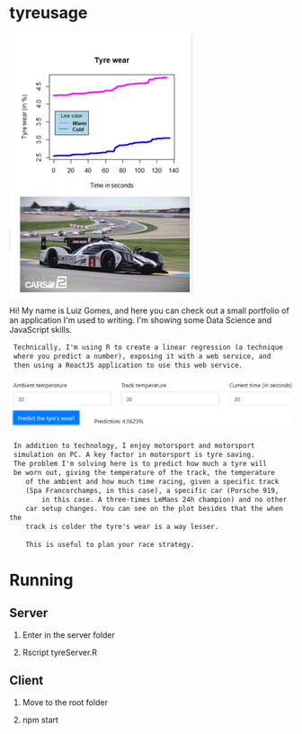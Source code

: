 # tyreusage
![plot weather and car](/tyre1.png)

Hi!
My name is Luiz Gomes, and here you can check out
	a small portfolio of an application I'm used to writing. I'm showing
	 some Data Science and JavaScript skills.

	 Technically, I'm using R to create a linear regression (a technique
	 where you predict a number), exposing it with a web service, and
	 then using a ReactJS application to use this web service.

![fields to fill](/tyre2.png)

	 In addition to technology, I enjoy motorsport and motorsport
	 simulation on PC. A key factor in motorsport is tyre saving.
	 The problem I'm solving here is to predict how much a tyre will
	 be worn out, giving the temperature of the track, the temperature
		of the ambient and how much time racing, given a specific track
		(Spa Francorchamps, in this case), a specific car (Porsche 919,
			in this case. A three-times LeMans 24h champion) and no other
		car setup changes. You can see on the plot besides that the when the
		track is colder the tyre's wear is a way lesser.

		This is useful to plan your race strategy.

# Running

## Server

1. Enter in the server folder

2. Rscript tyreServer.R

## Client
1. Move to the root folder

2. npm start
